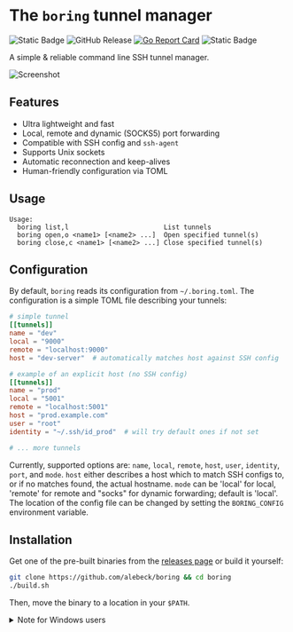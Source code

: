 # The `boring` tunnel manager

![Static Badge](https://img.shields.io/badge/build-passing-4CC525?) ![GitHub Release](https://img.shields.io/github/v/release/alebeck/boring?color=orange) [![Go Report Card](https://goreportcard.com/badge/github.com/alebeck/boring)](https://goreportcard.com/report/github.com/alebeck/boring)
 ![Static Badge](https://img.shields.io/badge/license-MIT-blue?)

A simple & reliable command line SSH tunnel manager.

![Screenshot](./assets/dark.gif)

## Features
* Ultra lightweight and fast
* Local, remote and dynamic (SOCKS5) port forwarding
* Compatible with SSH config and `ssh-agent`
* Supports Unix sockets
* Automatic reconnection and keep-alives
* Human-friendly configuration via TOML

## Usage
```
Usage:
  boring list,l                        List tunnels
  boring open,o <name1> [<name2> ...]  Open specified tunnel(s)
  boring close,c <name1> [<name2> ...] Close specified tunnel(s)
```

## Configuration
By default, `boring` reads its configuration from `~/.boring.toml`. The configuration is a simple TOML file describing your tunnels:

```toml
# simple tunnel
[[tunnels]]
name = "dev"
local = "9000"
remote = "localhost:9000"
host = "dev-server"  # automatically matches host against SSH config

# example of an explicit host (no SSH config)
[[tunnels]]
name = "prod"
local = "5001"
remote = "localhost:5001"
host = "prod.example.com"
user = "root"
identity = "~/.ssh/id_prod"  # will try default ones if not set

# ... more tunnels
```

Currently, supported options are: `name`, `local`, `remote`, `host`, `user`, `identity`, `port`, and `mode`. `host` either describes a host which to match SSH configs to, or if no matches found, the actual hostname. `mode` can be 'local' for local, 'remote' for remote and "socks" for dynamic forwarding; default is 'local'. The location of the config file can be changed by setting the `BORING_CONFIG` environment variable.


## Installation
Get one of the pre-built binaries from the [releases page](https://github.com/alebeck/boring/releases) or build it yourself:

```sh
git clone https://github.com/alebeck/boring && cd boring
./build.sh
```

Then, move the binary to a location in your `$PATH`.

<details>
  <summary>Note for Windows users</summary>
  Windows is fully supported since release 0.6.0. Users currently have to build from source, which is very easy. Make sure Go >= 1.23.0 is installed and then compile via

  ```batch
  git clone https://github.com/alebeck/boring && cd boring
  .\build_win.bat
  ```

  Then, move the executable to a location in your `%PATH%`.
</details>
